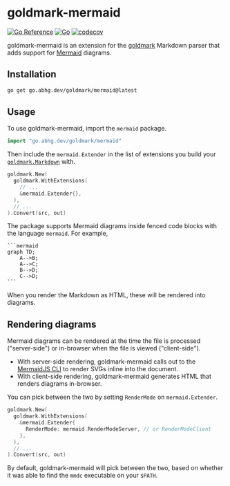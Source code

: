 # goldmark-mermaid

[![Go Reference](https://pkg.go.dev/badge/go.abhg.dev/goldmark/mermaid.svg)](https://pkg.go.dev/go.abhg.dev/goldmark/mermaid)
[![Go](https://github.com/abhinav/goldmark-mermaid/actions/workflows/go.yml/badge.svg)](https://github.com/abhinav/goldmark-mermaid/actions/workflows/go.yml)
[![codecov](https://codecov.io/gh/abhinav/goldmark-mermaid/branch/main/graph/badge.svg?token=W98KYF8SPE)](https://codecov.io/gh/abhinav/goldmark-mermaid)

goldmark-mermaid is an extension for the [goldmark] Markdown parser that adds
support for [Mermaid] diagrams.

  [goldmark]: http://github.com/yuin/goldmark
  [Mermaid]: https://mermaid-js.github.io/mermaid/

## Installation

```bash
go get go.abhg.dev/goldmark/mermaid@latest
```

## Usage

To use goldmark-mermaid, import the `mermaid` package.

```go
import "go.abhg.dev/goldmark/mermaid"
```

Then include the `mermaid.Extender` in the list of extensions you build your
[`goldmark.Markdown`] with.

  [`goldmark.Markdown`]: https://pkg.go.dev/github.com/yuin/goldmark#Markdown

```go
goldmark.New(
  goldmark.WithExtensions(
    // ...
    &mermaid.Extender{},
  ),
  // ...
).Convert(src, out)
```

The package supports Mermaid diagrams inside fenced code blocks with the language `mermaid`. For example,

    ```mermaid
    graph TD;
        A-->B;
        A-->C;
        B-->D;
        C-->D;
    ```

When you render the Markdown as HTML, these will be rendered into diagrams.

## Rendering diagrams

Mermaid diagrams can be rendered
at the time the file is processed ("server-side")
or in-browser when the file is viewed ("client-side").

- With server-side rendering, goldmark-mermaid calls out to the
  [MermaidJS CLI](https://github.com/mermaid-js/mermaid-cli)
  to render SVGs inline into the document.
- With client-side rendering, goldmark-mermaid generates HTML that
  renders diagrams in-browser.

You can pick between the two by setting `RenderMode` on `mermaid.Extender`.

```go
goldmark.New(
  goldmark.WithExtensions(
    &mermaid.Extender{
      RenderMode: mermaid.RenderModeServer, // or RenderModeClient
    },
  ),
  // ...
).Convert(src, out)
```

By default, goldmark-mermaid will pick between the two,
based on whether it was able to find the `mmdc` executable on your `$PATH`.
